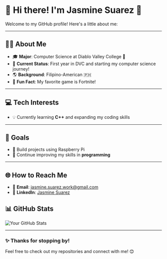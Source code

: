# 👋 Hi there! I'm Jasmine Suarez 🌟

Welcome to my GitHub profile! Here's a little about me:

---

## 🧑‍🎓 About Me
- 🎓 **Major**: Computer Science at Diablo Valley College 🐌
- 🎒 **Current Status**: First year in DVC and starting my computer science journey!
- 🌎 **Background**: Filipino-American 🇵🇭
- 🍪 **Fun Fact**: My favorite game is Fortnite!

---

## 💻 Tech Interests
- 💡 Currently learning **C++** and expanding my coding skills

---

## 🎯 Goals
- 🎨 Build projects using Raspberry Pi
- 🌟 Continue improving my skills in **programming**

---

## 🌐 How to Reach Me
- 💌 **Email**: [jasmine.suarez.work@gmail.com](mailto:jasmine.suarez.work@gmail.com)
- 💼 **LinkedIn**: [Jasmine Suarez](https://www.linkedin.com/in/jasmine-suarez-6469a6204/)

## 📊 GitHub Stats
![Your GitHub Stats](https://github-readme-stats.vercel.app/api?username=jasminesuarez&show_icons=true&theme=radical)

---

### ✨ Thanks for stopping by!
Feel free to check out my repositories and connect with me! 😊
